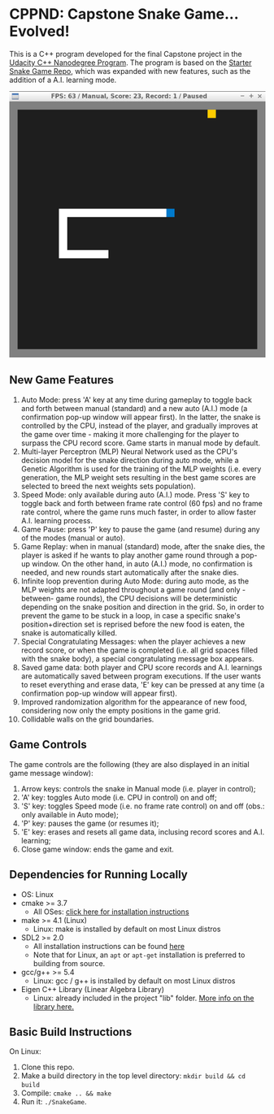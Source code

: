 # CPPND: Capstone Snake Game... Evolved!

This is a C++ program developed for the final Capstone project in the [Udacity C++ Nanodegree Program](https://www.udacity.com/course/c-plus-plus-nanodegree--nd213). 
The program is based on the [Starter Snake Game Repo](https://github.com/udacity/CppND-Capstone-Snake-Game), which was expanded with new features, such as the addition of a A.I. learning mode.

<img src="snake_game_evolved.png"/>

## New Game Features

1. Auto Mode: press 'A' key at any time during gameplay to toggle back and forth between manual (standard) and a new auto (A.I.) mode (a confirmation pop-up window will appear first). In the latter, the snake is controlled by the CPU, instead of the player, and gradually improves at the game over time - making it more challenging for the player to surpass the CPU record score. Game starts in manual mode by default.
2. Multi-layer Perceptron (MLP) Neural Network used as the CPU's decision model for the snake direction during auto mode, while a Genetic Algorithm is used for the training of the MLP weights (i.e. every generation, the MLP weight sets resulting in the best game scores are selected to breed the next weights sets population).
3. Speed Mode: only available during auto (A.I.) mode. Press 'S' key to toggle back and forth between frame rate control (60 fps) and no frame rate control, where the game runs much faster, in order to allow faster A.I. learning process.
4. Game Pause: press 'P' key to pause the game (and resume) during any of the modes (manual or auto).
5. Game Replay: when in manual (standard) mode, after the snake dies, the player is asked if he wants to play another game round through a pop-up window. On the other hand, in auto (A.I.) mode, no confirmation is needed, and new rounds start automatically after the snake dies.
6. Infinite loop prevention during Auto Mode: during auto mode, as the MLP weights are not adapted throughout a game round (and only -between- game rounds), the CPU decisions will be deterministic depending on the snake position and direction in the grid. So, in order to prevent the game to be stuck in a loop, in case a specific snake's position+direction set is reprised before the new food is eaten, the snake is automatically killed.
7. Special Congratulating Messages: when the player achieves a new record score, or when the game is completed (i.e. all grid spaces filled with the snake body), a special congratulating message box appears.
8. Saved game data: both player and CPU score records and A.I. learnings are automatically saved between program executions. If the user wants to reset everything and erase data, 'E' key can be pressed at any time (a confirmation pop-up window will appear first).
9. Improved randomization algorithm for the appearance of new food, considering now only the empty positions in the game grid.
10. Collidable walls on the grid boundaries.

## Game Controls

The game controls are the following (they are also displayed in an initial game message window):
1. Arrow keys: controls the snake in Manual mode (i.e. player in control);
2. 'A' key: toggles Auto mode (i.e. CPU in control) on and off;
3. 'S' key: toggles Speed mode (i.e. no frame rate control) on and off (obs.: only available in Auto mode);
4. 'P' key: pauses the game (or resumes it);
5. 'E' key: erases and resets all game data, inclusing record scores and A.I. learning;
6. Close game window: ends the game and exit.

## Dependencies for Running Locally
* OS: Linux
* cmake >= 3.7
  * All OSes: [click here for installation instructions](https://cmake.org/install/)
* make >= 4.1 (Linux)
  * Linux: make is installed by default on most Linux distros
* SDL2 >= 2.0
  * All installation instructions can be found [here](https://wiki.libsdl.org/Installation)
  * Note that for Linux, an `apt` or `apt-get` installation is preferred to building from source.
* gcc/g++ >= 5.4
  * Linux: gcc / g++ is installed by default on most Linux distros
* Eigen C++ Library (Linear Algebra Library)
  * Linux: already included in the project "lib" folder. [More info on the library here.](https://eigen.tuxfamily.org/index.php?title=Main_Page)

## Basic Build Instructions

On Linux:
1. Clone this repo.
2. Make a build directory in the top level directory: `mkdir build && cd build`
3. Compile: `cmake .. && make`
4. Run it: `./SnakeGame`.
